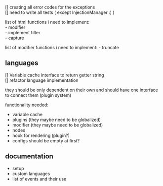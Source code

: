 [] creating all error codes for the exceptions  
[] need to write all tests ( except InjectionManager :) )
  
list of html functions i need to implement:  
    - modifier  
    - implement filter  
    - capture  
    
list of modifier functions i need to implement:
    - truncate
    

## languages

[] Variable cache interface to return getter string  
[] refactor language implementation

they should be only dependent on their own and should have one interface to connect them (plugin system)

functionality needed:
  - variable cache
  - plugins (they maybe need to be globalized)
  - modifier (they maybe need to be globalized)
  - nodes
  - hook for rendering (plugin?)
  - configs should be empty at first? 
   
## documentation
- setup
- custom languages
- list of events and their use

